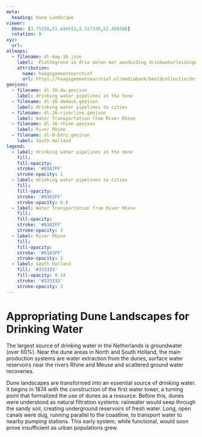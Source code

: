 ```yaml
---
meta:
  heading: Dune Landscape
viewer:
  bbox: [3.75258,51.684553,5.327338,52.460386]
  rotation: 0
xyz:
  url:
allmaps:
  - filename: dl-map-16.json
    label: 	Plattegrond in drie delen met aanduiding drinkwaterleidingen voor de steden 's-Gravenhage, Leiden, Delft, Schiedam en Rotterdam. Met schaalverdeling (o.). De waterpeilingen zijn gedaan 18,19,20,21 en 25 juli en 1 augustus 1866 etc.
    attribution:
      name: haagsgemeentearchief
      url: https://haagsgemeentearchief.nl/mediabank/beeldcollectie/detail/2c0f1ae3-7fac-34ab-0380-51fe01793c25/media/f67b0aff-1565-9c1d-8d95-991b7d473cb6
geojson:
  - filename: dl-16-dw.geojson
    label: drinking water pipelines in the dune
  - filename: dl-16-dwdash.geojson
    label: drinking water pipelines to cities
  - filename: dl-16-riverline.geojson
    label: Water Transportation from River Rhine
  - filename: dl-16-rhine.geojson
    label: River Rhine
  - filename: dl-0-bdry.geojson
    label: South Holland
legend:
  - label: drinking water pipelines in the dune
    fill: 
    fill-opacity: 
    stroke: '#0162FF'
    stroke-opacity: 1
  - label: drinking water pipelines to cities
    fill: 
    fill-opacity: 
    stroke: '#0162FF'
    stroke-opacity: 0.6
  - label: Water Transportation from River Rhine
    fill: 
    fill-opacity: 
    stroke: '#0162FF'
    stroke-opacity: 3
  - label: River Rhine
    fill: 
    fill-opacity: 
    stroke: '#0162FF'
    stroke-opacity: 3
  - label: South Holland
    fill: '#333333'
    fill-opacity: 0.14
    stroke: '#333333'
    stroke-opacity: 3
---
```


# Appropriating Dune Landscapes for Drinking Water

The largest source of drinking water in the Netherlands is groundwater (over 60%). Near the dune areas in North and South Holland, the main production systems are water extraction from the dunes, surface water reservoirs near the rivers Rhine and Meuse and scattered ground water recoveries.

Dune landscapes are transformed into an essential source of drinking water. It begins in 1874 with the construction of the first water tower, a turning point that formalized the use of dunes as a resource. Before this, dunes were understood as natural filtration systems: rainwater would seep through the sandy soil, creating underground reservoirs of fresh water. Long, open canals were dug, running parallel to the coastline, to transport water to nearby pumping stations. This early system, while functional, would soon prove insufficient as urban populations grew.